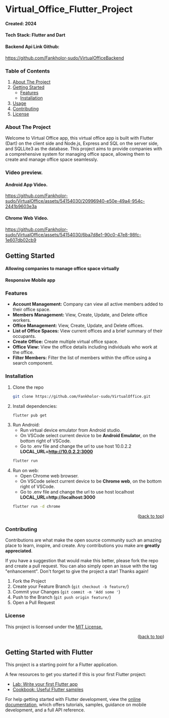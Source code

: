# Virtual_Office_Flutter_Project

#### Created: 2024
#### Tech Stack: Flutter and Dart

#### Backend Api Link Github: 
https://github.com/Fankholor-sudo/VirtualOfficeBackend

<!-- TABLE OF CONTENTS -->
### Table of Contents
<ol>
  <li>
    <a href="#about-the-project">About The Project</a>
  </li>
  <li>
    <a href="#getting-started">Getting Started</a>
    <ul>
      <li><a href="#features">Features</a></li>
      <li><a href="#installation">Installation</a></li>
    </ul>
  </li>
  <li><a href="#usage">Usage</a></li>
  <li><a href="#contributing">Contributing</a></li>
  <li><a href="#license">License</a></li>
</ol>


### About The Project

Welcome to Virtual Office app, this virtual office app is built with Flutter (Dart)
on the client side and Node.js, Express and SQL on the server side, and SQLLite3 as the database. 
This project aims to provide companies with a comprehensive system for managing office space, 
allowing them to create and manage office space seamlessly.

### Video preview.
#### Android App Video.
https://github.com/Fankholor-sudo/VirtualOffice/assets/54154030/20996940-e50e-49a4-954c-2441b9603e3a

#### Chrome Web Video.
https://github.com/Fankholor-sudo/VirtualOffice/assets/54154030/6ba7d8e1-90c0-47e8-98fc-1e607db02cb9


## Getting Started
#### Allowing companies to manage office space virtually
#### Responsive Mobile app

### Features
* <b>Account Management:</b> Company can view all active members added to their office space.
* <b>Members Management:</b> View, Create, Update, and Delete office workers.
* <b>Office Management:</b> View, Create, Update, and Delete offices.
* <b>List of Office Spaces:</b> View current offices and a brief summary of their occupants.
* <b>Create Office:</b> Create multiple virtual office space.
* <b>Office View:</b> View the office details including individuals who work at the office.
* <b>Filter Members:</b> Filter the list of members within the office using a search component.


### Installation
1. Clone the repo
   ```sh
   git clone https://github.com/Fankholor-sudo/VirtualOffice.git
   ```
2. Install dependencies:
   ```sh
   flutter pub get
   ```
3. Run Android:
   * Run virtual device emulator from Android studio.
   * On VSCode select current device to be <b>Android Emulator</b>, on the bottom right of VSCode.
   * Go to .env file and change the url to use host 10.0.2.2 <b>LOCAL_URL=http://10.0.2.2:3000</b>
   ```sh
   flutter run
   ```
5. Run on web:
   * Open Chrome web browser.
   * On VSCode select current device to be <b>Chrome web</b>, on the bottom right of VSCode.
   * Go to .env file and change the url to use host localhost <b>LOCAL_URL=http://localhost:3000</b>
   ```sh
   flutter run -d chrome
   ```
  
<p align="right">(<a href="#top">back to top</a>)</p>

<!-- CONTRIBUTING -->

### Contributing

Contributions are what make the open source community such an amazing place to learn, inspire, and create. Any contributions you make are **greatly appreciated**.

If you have a suggestion that would make this better, please fork the repo and create a pull request. You can also simply open an issue with the tag "enhancement".
Don't forget to give the project a star! Thanks again!

1. Fork the Project
2. Create your Feature Branch (`git checkout -b feature/`)
3. Commit your Changes (`git commit -m 'Add some '`)
4. Push to the Branch (`git push origin feature/`)
5. Open a Pull Request

<!-- LICENSE -->

### License
<p>This project is licensed under the <a href="https://opensource.org/license/ecl-1-0/">MIT License.</a></p>

<p align="right">(<a href="#top">back to top</a>)</p>

## Getting Started with Flutter

This project is a starting point for a Flutter application.

A few resources to get you started if this is your first Flutter project:

- [Lab: Write your first Flutter app](https://docs.flutter.dev/get-started/codelab)
- [Cookbook: Useful Flutter samples](https://docs.flutter.dev/cookbook)

For help getting started with Flutter development, view the
[online documentation](https://docs.flutter.dev/), which offers tutorials,
samples, guidance on mobile development, and a full API reference.
